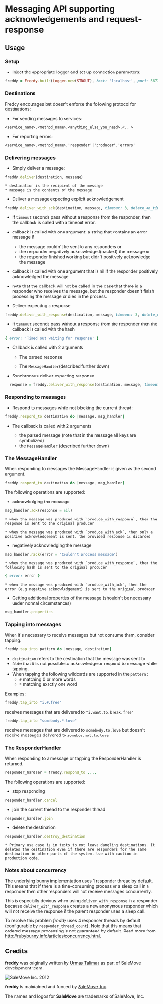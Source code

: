# Messaging API supporting acknowledgements and request-response

## Usage

### Setup

* Inject the appropriate logger and set up connection parameters:

```ruby
freddy = Freddy.build(Logger.new(STDOUT), host: 'localhost', port: 5672, user: 'guest', pass: 'guest')
```

### Destinations
Freddy encourages but doesn't enforce the following protocol for destinations:

* For sending messages to services:

```
<service_name>.<method_name>.<anything_else_you_need>.<...>
```

* For reporting errors:

```
<service_name>.<method_name>.'responder'|'producer'.'errors'
```

### Delivering messages

* Simply deliver a message:
```ruby
freddy.deliver(destination, message)
```
    * destination is the recipient of the message
    * message is the contents of the message

* Deliver a message expecting explicit acknowledgement
```ruby
freddy.deliver_with_ack(destination, message, timeout: 3, delete_on_timeout: true) do |error|
```

  * If `timeout` seconds pass without a response from the responder, then the callback is called with a timeout error.

  * callback is called with one argument: a string that contains an error message if
    * the message couldn't be sent to any responders or
    * the responder negatively acknowledged(nacked) the message or
    * the responder finished working but didn't positively acknowledge the message

  * callback is called with one argument that is nil if the responder positively acknowledged the message
  * note that the callback will not be called in the case that there is a responder who receives the message, but the responder doesn't finish processing the message or dies in the process.

* Deliver expecting a response
```ruby
freddy.deliver_with_response(destination, message, timeout: 3, delete_on_timeout: true) do |response, msg_handler|
```

  * If `timeout` seconds pass without a response from the responder then the callback is called with the hash
```ruby
{ error: 'Timed out waiting for response' }
```

  * Callback is called with 2 arguments

    * The parsed response

    * The `MessageHandler`(described further down)

* Synchronous deliver expecting response
```ruby
  response = freddy.deliver_with_response(destination, message, timeout: 3)
```

### Responding to messages

* Respond to messages while not blocking the current thread:
```ruby
freddy.respond_to destination do |message, msg_handler|
```

* The callback is called with 2 arguments

  * the parsed message (note that in the message all keys are symbolized)
  * the `MessageHandler` (described further down)

### The MessageHandler

When responding to messages the MessageHandler is given as the second argument.
```ruby
freddy.respond_to destination do |message, msg_handler|
```

The following operations are supported:

  * acknowledging the message
```ruby
msg_handler.ack(response = nil)
```

    * when the message was produced with `produce_with_response`, then the response is sent to the original producer

    * when the message was produced with `produce_with_ack`, then only a positive acknowledgement is sent, the provided response is dicarded

  * negatively acknowledging the message
```ruby
msg_handler.nack(error = "Couldn't process message")
```

    * when the message was produced with `produce_with_response`, then the following hash is sent to the original producer
```ruby
{ error: error }
```

    * when the message was produced with `produce_with_ack`, then the error (e.g negative acknowledgement) is sent to the original producer

  * Getting additional properties of the message (shouldn't be necessary under normal circumstances)
```ruby
msg_handler.properties
```

### Tapping into messages
When it's necessary to receive messages but not consume them, consider tapping.

```ruby
freddy.tap_into pattern do |message, destination|
```

* `destination` refers to the destination that the message was sent to
* Note that it is not possible to acknowledge or respond to message while tapping.
* When tapping the following wildcards are supported in the `pattern` :
  * `#` matching 0 or more words
  * `*` matching exactly one word

Examples:

```ruby
freddy.tap_into "i.#.free"
```

receives messages that are delivered to `"i.want.to.break.free"`

```ruby
freddy.tap_into "somebody.*.love"
```

receives messages that are delivered to `somebody.to.love` but doesn't receive messages delivered to `someboy.not.to.love`

### The ResponderHandler

When responding to a message or tapping the ResponderHandler is returned.
```ruby
responder_handler = freddy.respond_to ....
```

The following operations are supported:

  * stop responding
```ruby
responder_handler.cancel
```

  * join the current thread to the responder thread
```ruby
responder_handler.join
```

  * delete the destination
```ruby
responder_handler.destroy_destination
```

    * Primary use case is in tests to not leave dangling destinations. It deletes the destination even if there are responders for the same destination in other parts of the system. Use with caution in production code.


### Notes about concurrency

The underlying bunny implementation uses 1 responder thread by default. This means that if there is a time-consuming process or a sleep call in a responder then other responders will not receive messages concurrently.

This is especially devious when using `deliver_with_response` in a responder because `deliver_with_response` creates a new anonymous responder which will not receive the response if the parent responder uses a sleep call.

To resolve this problem *freddy* uses 4 responder threads by default (configurable by `responder_thread_count`). Note that this means that ordered message processing is not guaranteed by default. Read more from <http://rubybunny.info/articles/concurrency.html>.

## Credits

**freddy** was originally written by [Urmas Talimaa] as part of SaleMove development team.

![SaleMove Inc. 2012][SaleMove Logo]

**freddy** is maintained and funded by [SaleMove, Inc].

The names and logos for **SaleMove** are trademarks of SaleMove, Inc.

[Urmas Talimaa]: https://github.com/urmastalimaa?source=c "Urmas"
[SaleMove, Inc]: http://salemove.com/ "SaleMove Website"
[SaleMove Logo]: http://app.salemove.com/assets/logo.png "SaleMove Inc. 2012"
[Apache License]: http://choosealicense.com/licenses/apache/ "Apache License"
